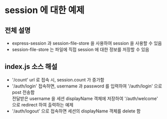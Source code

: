 session 에 대한 예제
===

## 전체 설명

* express-session 과 session-file-store 을 사용하여 session 을 사용할 수 있음
* session-file-store 는 파일에 직접 session 에 대한 정보를 저장할 수 있음

## index.js 소스 해설

* '/count' url 로 접속 시, session.count 가 증가함
* '/auth/login' 접속하면, username 과 password 를 입력하여 '/auth/login' 으로 post 전송함  
전달받은 username 을 세션 displayName 객체에 저장하여 '/auth/welcome' 으로 redirect 하여 출력하는 예제
* '/auth/logout' 으로 접속하면 세션의 displayName 객체를 delete 함